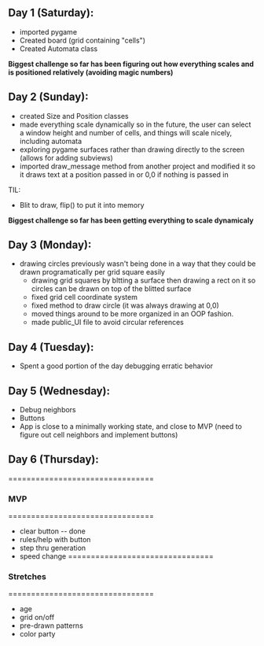 ## Day 1 (Saturday): 

* imported pygame
* Created board (grid containing "cells")
* Created Automata class

**Biggest challenge so far has been figuring out how everything scales and is positioned relatively (avoiding magic numbers)**

## Day 2 (Sunday):

* created Size and Position classes
* made everything scale dynamically so in the future, the user can select a window height and number of cells, and things will scale nicely, including automata
* exploring pygame surfaces rather than drawing directly to the screen (allows for adding subviews)
* imported draw_message method from another project and modified it so it draws text at a position passed in or 0,0 if nothing is passed in

TIL:

* Blit to draw, flip() to put it into memory

**Biggest challenge so far has been getting everything to scale dynamicaly**

## Day 3 (Monday):

* drawing circles previously wasn't being done in a way that they could be drawn programatically per grid square easily
    * drawing grid squares by bltting a surface then drawing a rect on it so circles can be drawn on top of the blitted surface
    * fixed grid cell coordinate system
    * fixed method to draw circle (it was always drawing at 0,0)
    * moved things around to be more organized in an OOP fashion.
    * made public_UI file to avoid circular references

## Day 4 (Tuesday):
* Spent a good portion of the day debugging erratic behavior

## Day 5 (Wednesday):
* Debug neighbors
* Buttons
* App is close to a minimally working state, and close to MVP (need to figure out cell neighbors and implement buttons)

## Day 6 (Thursday):
================================
### MVP
================================
* clear button -- done
* rules/help with button
* step thru generation
* speed change
================================
### Stretches
================================
* age
* grid on/off
* pre-drawn patterns
* color party